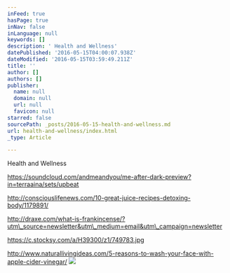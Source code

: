 ```yaml
---
inFeed: true
hasPage: true
inNav: false
inLanguage: null
keywords: []
description: ' Health and Wellness'
datePublished: '2016-05-15T04:00:07.938Z'
dateModified: '2016-05-15T03:59:49.211Z'
title: ''
author: []
authors: []
publisher:
  name: null
  domain: null
  url: null
  favicon: null
starred: false
sourcePath: _posts/2016-05-15-health-and-wellness.md
url: health-and-wellness/index.html
_type: Article

---
```

Health and Wellness

https://soundcloud.com/andmeandyou/me-after-dark-preview?in=terraaina/sets/upbeat 

http://consciouslifenews.com/10-great-juice-recipes-detoxing-body/1179891/ 

http://draxe.com/what-is-frankincense/?utm\_source=newsletter&utm\_medium=email&utm\_campaign=newsletter

https://c.stocksy.com/a/H39300/z1/749783.jpg 

http://www.naturallivingideas.com/5-reasons-to-wash-your-face-with-apple-cider-vinegar/ ![](https://the-grid-user-content.s3-us-west-2.amazonaws.com/fdcda620-c5d4-4871-808c-d923e37bba6e.jpg)